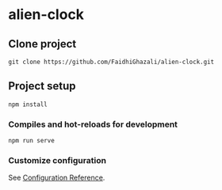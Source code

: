# alien-clock

## Clone project
```
git clone https://github.com/FaidhiGhazali/alien-clock.git
```

## Project setup
```
npm install
```

### Compiles and hot-reloads for development
```
npm run serve
```

### Customize configuration
See [Configuration Reference](https://cli.vuejs.org/config/).
